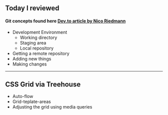 ## Today I reviewed 
#### Git concepts found here [Dev.to article by Nico Riedmann](https://dev.to/unseenwizzard/learn-git-concepts-not-commands-4gjc#branching)
* Development Environment
  * Working directory
  * Staging area
  * Local repository
* Getting a remote repository
* Adding new things
* Making changes
<hr>

## CSS Grid via Treehouse
* Auto-flow
* Grid-teplate-areas
* Adjusting the grid using media queries
